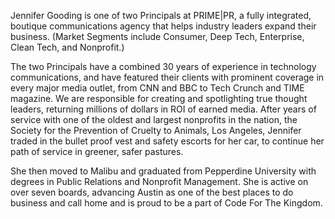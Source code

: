﻿---
name: Jennifer Gooding
description: Principals, PRIME|PR
picture: Jennifer-Gooding.jpg 
twitter: handle
---
Jennifer Gooding is one of two Principals at PRIME|PR, a fully integrated, boutique communications agency that helps industry leaders expand their business. (Market Segments include Consumer, Deep Tech, Enterprise, Clean Tech, and Nonprofit.) 


The two Principals have a combined 30 years of experience in technology communications, and have featured their clients with prominent coverage in every major media outlet, from CNN and BBC to Tech Crunch and TIME magazine. We are responsible for creating and spotlighting true thought leaders, returning millions of dollars in ROI of earned media. After years of service with one of the oldest and largest nonprofits in the nation, the Society for the Prevention of Cruelty to Animals, Los Angeles, Jennifer traded in the bullet proof vest and safety escorts for her car, to continue her path of service in greener, safer pastures.  


She then moved to Malibu and graduated from Pepperdine University with degrees in Public Relations and Nonprofit Management. She is active on over seven boards, advancing Austin as one of the best places to do business and call home and is proud to be a part of Code For The Kingdom.

